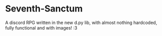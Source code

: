 # Seventh-Sanctum
A discord RPG written in the new d.py lib, with almost nothing hardcoded, fully functional and with images! :3
